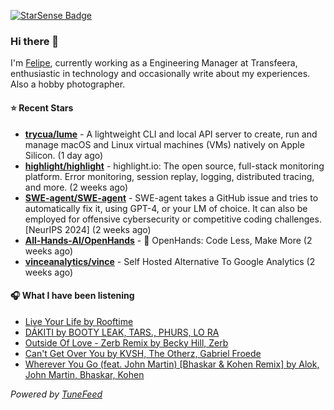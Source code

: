 <a href="https://starsense.app/developer-types" target="_blank"><img src="https://starsense.app/api/badge/?user=valtlfelipe" alt="StarSense Badge"></a>

### Hi there 👋

I'm [Felipe](https://felipevm.com), currently working as a Engineering Manager at Transfeera, enthusiastic in technology and occasionally write about my experiences. Also a hobby photographer.

#### ⭐ Recent Stars
- **[trycua/lume](https://github.com/trycua/lume)** - A lightweight CLI and local API server to create, run and manage macOS and Linux virtual machines (VMs) natively on Apple Silicon. (1 day ago)
- **[highlight/highlight](https://github.com/highlight/highlight)** - highlight.io: The open source, full-stack monitoring platform. Error monitoring, session replay, logging, distributed tracing, and more. (2 weeks ago)
- **[SWE-agent/SWE-agent](https://github.com/SWE-agent/SWE-agent)** - SWE-agent takes a GitHub issue and tries to automatically fix it, using GPT-4, or your LM of choice. It can also be employed for offensive cybersecurity or competitive coding challenges. [NeurIPS 2024]  (2 weeks ago)
- **[All-Hands-AI/OpenHands](https://github.com/All-Hands-AI/OpenHands)** - 🙌 OpenHands: Code Less, Make More (2 weeks ago)
- **[vinceanalytics/vince](https://github.com/vinceanalytics/vince)** - Self Hosted Alternative To Google Analytics (2 weeks ago)

#### 🎧 What I have been listening
- [Live Your Life by Rooftime](https://open.spotify.com/track/20Q9Fs3CtbsYdwVwq3xbsR)
- [DÁKITI by BOOTY LEAK, TARS., PHURS, LO RA](https://open.spotify.com/track/12UKG8o3WWlSdvK7zInWh8)
- [Outside Of Love - Zerb Remix by Becky Hill, Zerb](https://open.spotify.com/track/7pO5CuNmPjoG2c27YWliB5)
- [Can&#39;t Get Over You by KVSH, The Otherz, Gabriel Froede](https://open.spotify.com/track/3dTmgecC7MCMbteWjf8Ls7)
- [Wherever You Go (feat. John Martin) [Bhaskar &amp; Kohen Remix] by Alok, John Martin, Bhaskar, Kohen](https://open.spotify.com/track/61V14bxhzKr6YevYaZbR2e)

_Powered by [TuneFeed](https://tunefeed.app?ref=github.com)_


